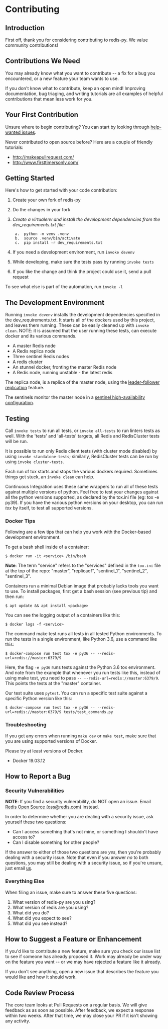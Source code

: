 # Contributing

## Introduction

First off, thank you for considering contributing to redis-py. We value
community contributions!

## Contributions We Need

You may already know what you want to contribute \-- a fix for a bug you
encountered, or a new feature your team wants to use.

If you don't know what to contribute, keep an open mind! Improving
documentation, bug triaging, and writing tutorials are all examples of
helpful contributions that mean less work for you.

## Your First Contribution

Unsure where to begin contributing? You can start by looking through
[help-wanted
issues](https://github.com/andymccurdy/redis-py/issues?q=is%3Aopen+is%3Aissue+label%3ahelp-wanted).

Never contributed to open source before? Here are a couple of friendly
tutorials:

-   <http://makeapullrequest.com/>
-   <http://www.firsttimersonly.com/>

## Getting Started

Here's how to get started with your code contribution:

1.  Create your own fork of redis-py
2.  Do the changes in your fork
3.
    *Create a virtualenv and install the development dependencies from the dev_requirements.txt file:*

        a.  python -m venv .venv
        b.  source .venv/bin/activate
        c.  pip install -r dev_requirements.txt

4.  If you need a development environment, run `invoke devenv`
5.  While developing, make sure the tests pass by running `invoke tests`
6.  If you like the change and think the project could use it, send a
    pull request

To see what else is part of the automation, run `invoke -l`

## The Development Environment

Running `invoke devenv` installs the development dependencies specified
in the dev_requirements.txt. It starts all of the dockers used by this
project, and leaves them running. These can be easily cleaned up with
`invoke clean`. NOTE: it is assumed that the user running these tests,
can execute docker and its various commands.

-   A master Redis node
-   A Redis replica node
-   Three sentinel Redis nodes
-   A redis cluster
-   An stunnel docker, fronting the master Redis node
-   A Redis node, running unstable - the latest redis

The replica node, is a replica of the master node, using the
[leader-follower replication](https://redis.io/topics/replication)
feature.

The sentinels monitor the master node in a [sentinel high-availability
configuration](https://redis.io/topics/sentinel).

## Testing

Call `invoke tests` to run all tests, or `invoke all-tests` to run linters
tests as well. With the 'tests' and 'all-tests' targets, all Redis and
RedisCluster tests will be run.

It is possible to run only Redis client tests (with cluster mode disabled) by
using `invoke standalone-tests`; similarly, RedisCluster tests can be run by using
`invoke cluster-tests`.

Each run of tox starts and stops the various dockers required. Sometimes
things get stuck, an `invoke clean` can help.

Continuous Integration uses these same wrappers to run all of these
tests against multiple versions of python. Feel free to test your
changes against all the python versions supported, as declared by the
tox.ini file (eg: tox -e py39). If you have the various python versions
on your desktop, you can run *tox* by itself, to test all supported
versions.

### Docker Tips

Following are a few tips that can help you work with the Docker-based
development environment.

To get a bash shell inside of a container:

`$ docker run -it <service> /bin/bash`

**Note**: The term \"service\" refers to the \"services\" defined in the
`tox.ini` file at the top of the repo: \"master\", \"replicaof\",
\"sentinel_1\", \"sentinel_2\", \"sentinel_3\".

Containers run a minimal Debian image that probably lacks tools you want
to use. To install packages, first get a bash session (see previous tip)
and then run:

`$ apt update && apt install <package>`

You can see the logging output of a containers like this:

`$ docker logs -f <service>`

The command make test runs all tests in all tested Python
environments. To run the tests in a single environment, like Python 3.6,
use a command like this:

`$ docker-compose run test tox -e py36 -- --redis-url=redis://master:6379/9`

Here, the flag `-e py36` runs tests against the Python 3.6 tox
environment. And note from the example that whenever you run tests like
this, instead of using make test, you need to pass
`-- --redis-url=redis://master:6379/9`. This points the tests at the
\"master\" container.

Our test suite uses `pytest`. You can run a specific test suite against
a specific Python version like this:

`$ docker-compose run test tox -e py36 -- --redis-url=redis://master:6379/9 tests/test_commands.py`

### Troubleshooting

If you get any errors when running `make dev` or `make test`, make sure
that you are using supported versions of Docker.

Please try at least versions of Docker.

-   Docker 19.03.12

## How to Report a Bug

### Security Vulnerabilities

**NOTE**: If you find a security vulnerability, do NOT open an issue.
Email [Redis Open Source (<oss@redis.com>)](mailto:oss@redis.com) instead.

In order to determine whether you are dealing with a security issue, ask
yourself these two questions:

-   Can I access something that's not mine, or something I shouldn't
    have access to?
-   Can I disable something for other people?

If the answer to either of those two questions are *yes*, then you're
probably dealing with a security issue. Note that even if you answer
*no*  to both questions, you may still be dealing with a security
issue, so if you're unsure, just email [us](mailto:oss@redis.com).

### Everything Else

When filing an issue, make sure to answer these five questions:

1.  What version of redis-py are you using?
2.  What version of redis are you using?
3.  What did you do?
4.  What did you expect to see?
5.  What did you see instead?

## How to Suggest a Feature or Enhancement

If you'd like to contribute a new feature, make sure you check our
issue list to see if someone has already proposed it. Work may already
be under way on the feature you want -- or we may have rejected a
feature like it already.

If you don't see anything, open a new issue that describes the feature
you would like and how it should work.

## Code Review Process

The core team looks at Pull Requests on a regular basis. We will give
feedback as as soon as possible. After feedback, we expect a response
within two weeks. After that time, we may close your PR if it isn't
showing any activity.
